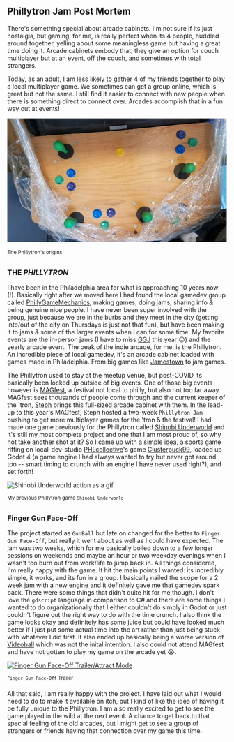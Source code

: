 ## Phillytron Jam Post Mortem

There's something special about arcade cabinets. I'm not sure if its just nostalgia, but gaming, for me, is really perfect when its 4 people, huddled around together, yelling about some meaningless game but having a great time doing it. Arcade cabinets embody that, they give an option for couch multiplayer but at an event, off the couch, and sometimes with total strangers. 

Today, as an adult, I am less likely to gather 4 of my friends together to play a local multiplayer game. We sometimes can get a group online, which is great but not the same. I still find it easier to connect with new people when there is something direct to connect over. Arcades accomplish that in a fun way out at events!

![The arcade top of the Phillytron](/assets/arcadetop.png)

<sup>The Phillytron's origins</sup>

### THE _PHILLYTRON_
I have been in the Philadelphia area for what is approaching 10 years now (!). Basically right after we moved here I had found the local gamedev group called [PhillyGameMechanics](https://phillygamemechanics.com), making games, doing jams, sharing info & being genuine nice people. I have never been super involved with the group, just because we are in the burbs and they meet in the city (getting into/out of the city on Thursdays is just not that fun), but have been making it to jams & some of the larger events when I can for some time. My favorite events are the in-person jams (I have to miss [GGJ](https://globalgamejam.org/) this year 😔) and the yearly arcade event. The peak of the indie arcade, for me, is the Phillytron. An incredible piece of local gamedev, it's an arcade cabinet loaded with games made in Philadelphia. From big games like [Jamestown](https://store.steampowered.com/app/94200/Jamestown/) to jam games.

The Phillytron used to stay at the meetup venue, but post-COVID its basically been locked up outside of big events. One of those big events however is [MAGfest](https://www.magfest.org/), a festival not local to philly, but also not too far away. MAGfest sees thousands of people come through and the current keeper of the 'tron, [Steph](https://twitter.com/HotcakesDeluxe) brings this full-sized arcade cabinet with them. In the lead-up to this year's MAGfest, Steph hosted a two-week `Phillytron Jam` pushing to get more multiplayer games for the 'tron & the festival! I had made one game previously for the Phillytron called [Shinobi Underworld](https://andrewnapierkowski.itch.io/shinobi-underworld) and it's still my most complete project and one that I am most proud of, so why not take another shot at it? So I came up with a simple idea, a sports game riffing on local-dev-studio [PHLcollective](https://www.phlcollective.com/)'s game [Clusterpuck99](https://store.steampowered.com/app/337960/ClusterPuck_99/), loaded up Godot 4 (a game engine I had always wanted to try but never got around too -- smart timing to crunch with an engine I have never used right?), and set forth!

![Shinobi Underworld action as a gif](https://img.itch.zone/aW1hZ2UvNDc3NjI2LzI2NjA4MTMuZ2lm/original/CMqB0B.gif)

<sup>My previous Phillytron game `Shinobi Underworld`</sup>

### Finger Gun Face-Off
The project started as `GunBall` but late on changed for the better to `Finger Gun Face-Off`, but really it went about as well as I could have expected. The jam was two weeks, which for me basically boiled down to a few longer sessions on weekends and maybe an hour or two weekday evenings when I wasn't too burn out from work/life to jump back in. All things considered, I'm really happy with the game. It hit the main points I wanted: its incredibly simple, it works, and its fun in a group. I basically nailed the scope for a 2 week jam with a new engine and it definitely gave me that gamedev spark back. There were some things that didn't quite hit for me though. I don't love the `gdscript` language in comparison to C# and there are some things I wanted to do organizationally that I either couldn't do simply in Godot or just couldn't figure out the right way to do with the time crunch. I also think the game looks okay and definitely has some juice but could have looked much better if I just put some actual time into the art rather than just being stuck with whatever I did first. It also ended up basically being a worse version of [Videoball](https://store.steampowered.com/app/277390/VIDEOBALL/) which was not the inital intention. I also could not attend MAGfest and have not gotten to play my game on the arcade yet 😭.

[![Finger Gun Face-Off Trailer/Attract Mode](http://img.youtube.com/vi/9tE29lYkNJ0/0.jpg)](https://youtu.be/9tE29lYkNJ0)

<sup>`Finger Gun Face-Off` Trailer</sup>

All that said, I am really happy with the project. I have laid out what I would need to do to make it available on itch, but I kind of like the idea of having it be fully unique to the Phillytron. I am also really excited to get to see the game played in the wild at the next event. A chance to get back to that special feeling of the old arcades, but I might get to see a group of strangers or friends having that connection over my game this time.
